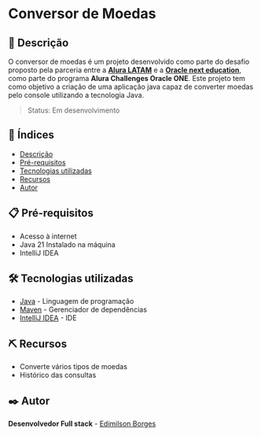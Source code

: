 # Conversor de Moedas

## 📖 Descrição
O conversor de moedas é um projeto desenvolvido como parte do desafio proposto pela parceria entre a **[Alura LATAM](https://www.aluracursos.com/)** e a **[Oracle next education](https://www.oracle.com/br/education/oracle-next-education/)**, como parte do programa **Alura Challenges Oracle ONE**. Este projeto tem como objetivo a criação de uma aplicação java capaz de converter moedas pelo console utilizando a tecnologia Java.   

> Status: Em desenvolvimento

## 📑 Índices
- [Descrição](#-descrição)
- [Pré-requisitos](#-pré-requisitos)
- [Tecnologias utilizadas](#️-tecnologias-utilizadas)
- [Recursos](#️-recursos)
- [Autor](#️-autor)

## 📋 Pré-requisitos
 - Acesso à internet
 - Java 21 Instalado na máquina
 - IntelliJ IDEA
## 🛠️ Tecnologias utilizadas
- [Java](https://www.java.com/pt-BR/) -  Linguagem de programação
- [Maven](https://maven.apache.org/) - Gerenciador de dependências
- [IntelliJ IDEA](https://www.jetbrains.com/idea/) - IDE
## ⛏️ Recursos
- Converte vários tipos de moedas
- Histórico das consultas
## ✒️ Autor
**Desenvolvedor Full stack** - [Edimilson Borges](https://github.com/EdimilsonBorges)
